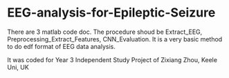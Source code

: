 # EEG-analysis-for-Epileptic-Seizure

There are 3 matlab code doc. 
The procedure shoud be Extract_EEG, Preprocessing_Extract_Features, CNN_Evaluation.
It is a very basic method to do edf format of EEG data analysis.

It was coded for Year 3 Independent Study Project of Zixiang Zhou, Keele Uni, UK
